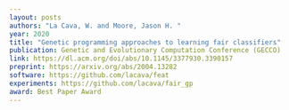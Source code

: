 ```yaml
---
layout: posts
authors: "La Cava, W. and Moore, Jason H. "
year: 2020
title: "Genetic programming approaches to learning fair classifiers"
publication: Genetic and Evolutionary Computation Conference (GECCO)
link: https://dl.acm.org/doi/abs/10.1145/3377930.3390157
preprint: https://arxiv.org/abs/2004.13282
software: https://github.com/lacava/feat
experiments: https://github.com/lacava/fair_gp
award: Best Paper Award
---
```

